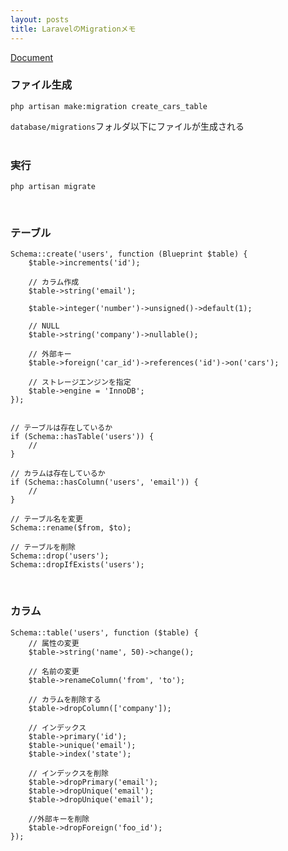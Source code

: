 ```yaml
---
layout: posts
title: LaravelのMigrationメモ 
---
```

[Document](https://laravel.com/docs/5.2/migrations)  


### ファイル生成

```
php artisan make:migration create_cars_table
```

`database/migrations`フォルダ以下にファイルが生成される  
<br>

### 実行

```
php artisan migrate
```
<br>

### テーブル

```
Schema::create('users', function (Blueprint $table) {
    $table->increments('id');
    
    // カラム作成
    $table->string('email');
    
    $table->integer('number')->unsigned()->default(1);
    
    // NULL
    $table->string('company')->nullable();
    
    // 外部キー
    $table->foreign('car_id')->references('id')->on('cars');
    
    // ストレージエンジンを指定
    $table->engine = 'InnoDB';
});


// テーブルは存在しているか
if (Schema::hasTable('users')) {
    //
}

// カラムは存在しているか
if (Schema::hasColumn('users', 'email')) {
    //
}

// テーブル名を変更
Schema::rename($from, $to);

// テーブルを削除
Schema::drop('users');
Schema::dropIfExists('users');
```
<br>

### カラム

```
Schema::table('users', function ($table) {
    // 属性の変更
    $table->string('name', 50)->change();
    
    // 名前の変更
    $table->renameColumn('from', 'to');
    
    // カラムを削除する
    $table->dropColumn(['company']);
    
    // インデックス
    $table->primary('id');
    $table->unique('email');
    $table->index('state');
    
    // インデックスを削除
    $table->dropPrimary('email');
    $table->dropUnique('email');
    $table->dropUnique('email');
    
    //外部キーを削除
    $table->dropForeign('foo_id');
});
```






















































